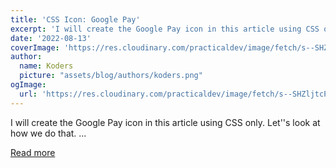 ```yaml
---
title: 'CSS Icon: Google Pay'
excerpt: 'I will create the Google Pay icon in this article using CSS only. Let''s look at how we do that.      ...'
date: '2022-08-13'
coverImage: 'https://res.cloudinary.com/practicaldev/image/fetch/s--SHZljtcP--/c_imagga_scale,f_auto,fl_progressive,h_420,q_auto,w_1000/https://dev-to-uploads.s3.amazonaws.com/uploads/articles/x9lx5tc8xdn0hdbxeohm.png'
author:
  name: Koders
  picture: "assets/blog/authors/koders.png"
ogImage:
  url: 'https://res.cloudinary.com/practicaldev/image/fetch/s--SHZljtcP--/c_imagga_scale,f_auto,fl_progressive,h_420,q_auto,w_1000/https://dev-to-uploads.s3.amazonaws.com/uploads/articles/x9lx5tc8xdn0hdbxeohm.png'
---
```


I will create the Google Pay icon in this article using CSS only. Let''s look at how we do that.      ...

[Read more](https://dev.to/j471n/css-icon-google-pay-ni5)
